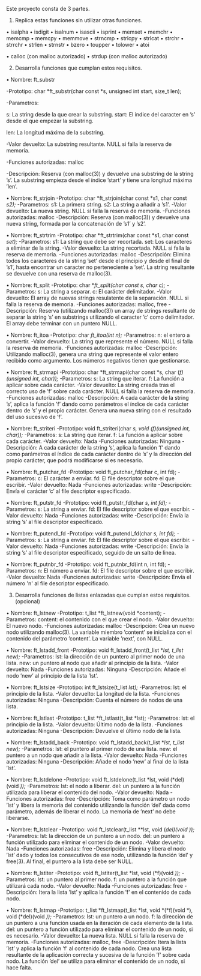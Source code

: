 Este proyecto consta de 3 partes.

1. Replica estas funciones sin utilizar otras funciones.

• isalpha
• isdigit
• isalnum 
• isascii 
• isprint 
• memset 
• memchr 
• memcmp 
• memcpy 
• memmove 
• strncmp 
• strlcpy 
• strlcat
• strchr 
• strrchr 
• strlen 
• strnstr 
• bzero
• toupper 
• tolower 
• atoi

• calloc (con malloc autorizado)
• strdup (con malloc autorizado)

2. Desarrolla funciones que cumplan estos requisitos.


• Nombre: ft_substr

-Prototipo: char *ft_substr(char const *s, unsigned int start, size_t len);

-Parametros:

s: La string desde la que crear la substring. start: El índice del caracter en ’s’ desde el que empezar la substring.

len: La longitud máxima de la substring.

-Valor devuelto: La substring resultante. NULL si falla la reserva de memoria.

-Funciones autorizadas: malloc

-Descripción: Reserva (con malloc(3)) y devuelve una substring de la string ’s’. La substring empieza desde el índice ’start’ y tiene una longitud máxima ’len’.






• Nombre: ft_strjoin
-Prototipo: char *ft_strjoin(char const *s1, char const *s2);*
-Parametros:
s1: La primera string.
s2: La string a añadir a ’s1’.
-Valor devuelto: La nueva string. NULL si falla la reserva de memoria.
-Funciones autorizadas: malloc
-Descripción: Reserva (con malloc(3)) y devuelve una nueva string, formada por la concatenación de ’s1’ y ’s2’.


• Nombre: ft_strtrim 
-Prototipo: char *ft_strtrim(char const *s1, char const *set);*
-Parametros: 
s1: La string que debe ser recortada.
set: Los caracteres a eliminar de la string.
-Valor devuelto: La string recortada. NULL si falla la reserva de memoria.
-Funciones autorizadas: malloc
-Descripción: Elimina todos los caracteres de la string ’set’ desde el principio y desde el final de ’s1’, hasta encontrar un caracter no perteneciente a ’set’. La string resultante se devuelve con una reserva de malloc(3).


• Nombre:  ft_split
-Prototipo: char **ft_split(char const *s, char c);**
-Parametros: 
s: La string a separar.
c: El carácter delimitador.
-Valor devuelto: El array de nuevas strings resulatente de la separación. NULL si falla la reserva de memoria.
-Funciones autorizadas: malloc, free
-Descripción: Reserva (utilizando malloc(3)) un array de strings resultante de separar la string ’s’ en substrings utilizando el caracter ’c’ como delimitador. El array debe terminar con un puntero NULL.


• Nombre: ft_itoa
-Prototipo: char *ft_itoa(int n);*
-Parametros: n: el entero a convertir.
-Valor devuelto: La string que represente el número. NULL si falla la reserva de memoria.
-Funciones autorizadas: malloc
-Descripción: Utilizando malloc(3), genera una string que represente el valor entero recibido como argumento. Los números negativos tienen que gestionarse.


• Nombre: ft_strmapi
-Prototipo: char *ft_strmapi(char const *s, char (*f)(unsigned int, char));*
-Parametros: 
s: La string que iterar.
f: La función a aplicar sobre cada carácter.
-Valor devuelto: La string creada tras el correcto uso de ’f’ sobre cada carácter. NULL si falla la reserva de memoria.
-Funciones autorizadas: malloc
-Descripción: A cada carácter de la string ’s’, aplica la función ’f’ dando como parámetros el índice de cada carácter dentro de ’s’ y el propio carácter. Genera una nueva string con el resultado del uso sucesivo de ’f’.


• Nombre:  ft_striteri
-Prototipo: void ft_striteri(char *s, void (*f)(unsigned int, char*));*
-Parametros: 
s: La string que iterar.
f: La función a aplicar sobre cada carácter.
-Valor devuelto: Nada
-Funciones autorizadas: Ninguna
-Descripción: A cada carácter de la string ’s’, aplica la función ’f’ dando como parámetros el índice de cada carácter dentro de ’s’ y la dirección del propio carácter, que podrá modificarse si es necesario.


• Nombre: ft_putchar_fd 
-Prototipo: void ft_putchar_fd(char c, int fd);
-Parametros: 
c: El carácter a enviar.
fd: El file descriptor sobre el que escribir.
-Valor devuelto: Nada
-Funciones autorizadas: write
-Descripción: Envía el carácter ’c’ al file descriptor especificado.


• Nombre: ft_putstr_fd 
-Prototipo: void ft_putstr_fd(char *s, int fd);*
-Parametros:
s: La string a enviar.
fd: El file descriptor sobre el que escribir.
-Valor devuelto: Nada
-Funciones autorizadas: write
-Descripción: Envía la string ’s’ al file descriptor especificado.


• Nombre: ft_putendl_fd 
-Prototipo: void ft_putendl_fd(char *s, int fd);*
-Parametros:
s: La string a enviar.
fd: El file descriptor sobre el que escribir.
-Valor devuelto: Nada
-Funciones autorizadas: write
-Descripción: Envía la string ’s’ al file descriptor especificado, seguido de un salto de linea.


• Nombre: ft_putnbr_fd 
-Prototipo: void ft_putnbr_fd(int n, int fd);
-Parametros:
n: El número a enviar.
fd: El file descriptor sobre el que escribir.
-Valor devuelto: Nada
-Funciones autorizadas: write
-Descripción: Envía el número 'n' al file descriptor especificado.


3. Desarrolla funciones de listas enlazadas que cumplan estos requisitos. (opcional)


• Nombre: ft_lstnew 
-Prototipo: t_list *ft_lstnew(void *content);
-Parametros:
content: el contenido con el que crear el nodo. 
-Valor devuelto: El nuevo nodo.
-Funciones autorizadas: malloc
-Descripción: Crea un nuevo nodo utilizando malloc(3). La variable miembro ’content’ se inicializa con el contenido del parámetro ’content’. La variable ’next’, con NULL.


• Nombre: ft_lstadd_front
-Prototipo: void ft_lstadd_front(t_list **lst, t_list *new);**
-Parametros:
lst: la dirección de un puntero al primer nodo de una lista.
new: un puntero al nodo que añadir al principio de la lista.
-Valor devuelto: Nada
-Funciones autorizadas: Ninguna
-Descripción: Añade el nodo ’new’ al principio de la lista ’lst’.


• Nombre: ft_lstsize 
-Prototipo: int ft_lstsize(t_list *lst);*
-Parametros:
lst: el principio de la lista.
-Valor devuelto: La longitud de la lista.
-Funciones autorizadas: Ninguna
-Descripción: Cuenta el número de nodos de una lista.


• Nombre: ft_lstlast 
-Prototipo: t_list *ft_lstlast(t_list *lst);
-Parametros:
lst: el principio de la lista.
-Valor devuelto: Último nodo de la lista. 
-Funciones autorizadas: Ninguna
-Descripción: Devuelve el último nodo de la lista.


• Nombre: ft_lstadd_back
-Prototipo: void ft_lstadd_back(t_list **lst, t_list *new);**
-Parametros:
lst: el puntero al primer nodo de una lista.
new: el puntero a un nodo que añadir a la lista.
-Valor devuelto: Nada
-Funciones autorizadas: Ninguna
-Descripción: Añade el nodo ’new’ al final de la lista ’lst’.


• Nombre: ft_lstdelone 
-Prototipo: void ft_lstdelone(t_list *lst, void (*del)(void *));*
-Parametros:
lst: el nodo a liberar.
del: un puntero a la función utilizada para liberar el contenido del nodo.
-Valor devuelto: Nada
-Funciones autorizadas: free
-Descripción: Toma como parámetro un nodo ’lst’ y libera la memoria del contenido utilizando la función ’del’ dada como parámetro, además de liberar el nodo. La memoria de ’next’ no debe liberarse.


• Nombre: ft_lstclear
-Prototipo: void ft_lstclear(t_list **lst, void (*del)(void *));**
-Parametros:
lst: la dirección de un puntero a un nodo.
del: un puntero a función utilizado para eliminar el contenido de un nodo.
-Valor devuelto: Nada
-Funciones autorizadas: free
-Descripción: Elimina y libera el nodo ’lst’ dado y todos los consecutivos de ese nodo, utilizando la función ’del’ y free(3). Al final, el puntero a la lista debe ser NULL.


• Nombre: ft_lstiter
-Prototipo: void ft_lstiter(t_list *lst, void (*f)(void *));*
-Parametros:
lst: un puntero al primer nodo.
f: un puntero a la función que utilizará cada nodo.
-Valor devuelto: Nada
-Funciones autorizadas: free
-Descripción: Itera la lista ’lst’ y aplica la función ’f’ en el contenido de cada nodo.


• Nombre: ft_lstmap
-Prototipo: t_list *ft_lstmap(t_list *lst, void *(*f)(void *), void (*del)(void *));*
-Parametros:
lst: un puntero a un nodo.
f: la dirección de un puntero a una función usada en la iteración de cada elemento de la lista. 
del: un puntero a función utilizado para eliminar el contenido de un nodo, si es necesario.
-Valor devuelto: La nueva lista. NULL si falla la reserva de memoria.
-Funciones autorizadas: malloc, free
-Descripción: Itera la lista ’lst’ y aplica la función ’f’ al contenido de cada nodo. Crea una lista resultante de la aplicación correcta y sucesiva de la función ’f’ sobre cada nodo. La función ’del’ se utiliza para eliminar el contenido de un nodo, si hace falta.


